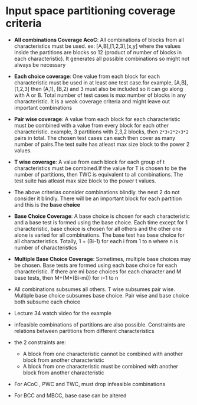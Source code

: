  # Input space partitioning coverage criteria  
 * **All combinations Coverage AcoC**: All combinations of blocks from all characteristics must be used. ex: [A,B],[1,2,3],[x,y] where the values inside the partitions are blocks so 12 (product of number of blocks in each characteristic). It generates all possible combinations so might not always be necessary  
 * **Each choice coverage**: One value from each block for each characteristic must be used in at least one test case.for example, [A,B], [1,2,3] then (A,1), (B,2) and 3 must also be included so it can go along with A or B. Total number of test cases is max number of blocks in any characteristic. It is a weak coverage criteria and might leave out important combinations  
 * **Pair wise coverage**: A value from each block for each characteristic must be combined with a value from every block for each other characteristic. example, 3 partitions with 2,3,2 blocks, then `2*3+2*2+3*2` pairs in total. The chosen test cases can each then cover as many number of pairs.The test suite has atleast max size block to the power 2 values.  
 * **T wise coverage**: A value from each block for each group of t characteristics must be combined.If the value for T is chosen to be the number of partitions, then TWC is equivalent to all combinations. The test suite has atleast max size block to the power t values.  
 * The above criterias consider combinations blindly. the next 2 do not consider it blindly. There will be an important block for each partition and this is the **base choice**  
 * **Base Choice Coverage**: A base choice is chosen for each characteristic and a base test is formed using the base choice. Each time except for 1 characteristic, base choice is chosen for all others and the other one alone is varied for all combinations. The base test has base choice for all characteristics. Totally, 1 + (Bi-1) for each i from 1 to n where n is number of characteristics  
 * **Multiple Base Choice Coverage**: Sometimes, multiple base choices may be chosen. Base tests are formed using each base choice for each characteristic. If there are mi base choices for each character and M base tests, then M+(M*(Bi-mi)) for i=1 to n  
   
* All combinations subsumes all others. T wise subsumes pair wise. Multiple base choice subsumes base choice. Pair wise and base choice both subsume each choice   
 
* Lecture 34 watch video for the example
* infeasible combinations of partitions are also possible. Constraints are relations between partitions from different characteristics  
* the 2 constraints are:  
   * A block from one characteristic cannot be combined with another block from another characteristic  
    * A block from one characteristic must be combined with another block from another characteristic  
* For ACoC , PWC and TWC, must drop infeasible combinations  
* For BCC and MBCC, base case can be altered  
